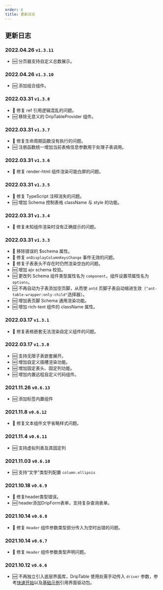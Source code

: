 ```yaml
---
order: 4
title: 更新日志
---
```


## 更新日志

### 2022.04.26 `v1.3.11`

* 🆕 分页器支持自定义总数展示。

### 2022.04.26 `v1.3.10`

* 🆕 添加组合组件。

### 2022.03.31 `v1.3.8`

* 🐞 修复 ref 引用逻辑混乱的问题。
* 🆕 移除无意义的 DripTableProvider 组件。

### 2022.03.31 `v1.3.7`

* 🐞 修复生命周期函数没有执行的问题。
* 🆕 注册函数统一增加当前表格信息参数用于处理子表调用。

### 2022.03.31 `v1.3.6`

* 🐞 修复 render-html 组件渲染可能白屏的问题。

### 2022.03.31 `v1.3.5`

* 🐞 修复 TypeScript 注释消失的问题。
* 🆕 增加 Schema 控制表格 className 与 style 的功能。

### 2022.03.31 `v1.3.4`

* 🐞 修复未知组件渲染时没有正确提示的问题。

### 2022.03.31 `v1.3.3`

* 🐞 移除错误的 $schema 属性。
* 🐞 修复 `onDisplayColumnKeysChange` 事件无效的问题。
* 🐞 修复子表表头不存在时仍然渲染空白的问题。
* 🆕 增加 ajv schema 校验。
* 🆕 更改列 Schema 组件类型属性名为 `component`，组件设置项属性名为 `options`。
* 🆕 不再自动为子表添加空页脚，从而使 `antd` 页脚子表自动缩进生效（`"ant-table-wrapper:only-child"`选择器）。
* 🆕 增加表页脚 Schema 通用渲染功能。
* 🆕 增加 rich-text 组件的 className 属性。

### 2022.03.17 `v1.3.1`

* 🐞 修复表格嵌套无法渲染自定义组件的问题。

### 2022.03.17 `v1.3.0`

* 🆕 支持无限子表嵌套展开。
* 🆕 增加自定义插槽渲染功能。
* 🆕 增加固定表头、固定列功能。
* 🆕 增加内置远程自定义代码组件。

### 2021.11.26 `v0.6.13`

* 🆕 添加标签内置组件

### 2021.11.8 `v0.6.12`

* 🐞 修复文本组件文字省略样式问题。

### 2021.11.4 `v0.6.11`

* 🆕 支持虚拟列表及其固定列

### 2021.11.03 `v0.6.10`

* 🆕 支持“文字”类型列配置 `column.ellipsis`

### 2021.10.18 `v0.6.9`

* 🐞 修复header类型错误。
* 🆕 header添加DripForm表单，支持复杂查询表单。

### 2021.10.14 `v0.6.8`

* 🐞 修复 `Header` 组件参数类型部分传入为空时出错的问题。

### 2021.10.14 `v0.6.7`

* 🐞 修复 `Header` 组件参数类型声明问题。

### 2021.10.12 `v0.6.6`

* 🆕 不再独立引入底层界面库，DripTable 使用处需手动传入 `driver` 参数，参考[快速开始](/drip-table/guide/fast-start#安装)以及[基础示例](/drip-table/guide/basic-demo)引用界面驱动包。
